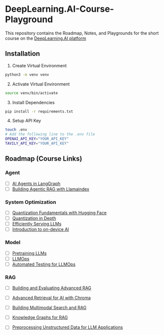 # DeepLearning.AI-Course-Playground

This repository contains the Roadmap, Notes, and Playgrounds for the short course on the [DeepLearning.AI platform](https://learn.deeplearning.ai/)

## Installation

1. Create Virtual Environment
```bash
python3 -m venv venv
```

2. Activate Virtual Environment
```bash
source venv/bin/activate
```

3. Install Dependencies
```bash
pip install -r requirements.txt
```

4. Setup API Key
```bash
touch .env
# Add the following line to the .env file
OPENAI_API_KEY="YOUR_API_KEY"
TAVILY_API_KEY="YOUR_API_KEY"
```

## Roadmap (Course Links)

### Agent

- [ ] [AI Agents in LangGraph](https://www.deeplearning.ai/short-courses/ai-agents-in-langgraph/)
- [ ] [Building Agentic RAG with Llamaindex](https://www.deeplearning.ai/short-courses/building-agentic-rag-with-llamaindex/)

### System Optimization

- [ ] [Quantization Fundamentals with Hugging Face](https://www.deeplearning.ai/short-courses/quantization-fundamentals/)
- [ ] [Quantization in Depth](https://www.deeplearning.ai/short-courses/quantization-in-depth/)
- [ ] [Efficiently Serving LLMs](https://www.deeplearning.ai/short-courses/efficiently-serving-llms/)
- [ ] [Introduction to on-device AI](https://www.deeplearning.ai/short-courses/introduction-to-on-device-ai/)

### Model

- [ ] [Pretraining LLMs](https://www.deeplearning.ai/short-courses/pretraining-llms/)
- [ ] [LLMOps](https://www.deeplearning.ai/short-courses/llmops/)
- [ ] [Automated Testing for LLMOps](https://www.deeplearning.ai/short-courses/automated-testing-llmops/)

### RAG

- [ ] [Building and Evaluating Advanced RAG](https://www.deeplearning.ai/short-courses/building-evaluating-advanced-rag/)
- [ ] [Advanced Retrieval for AI with Chroma](https://www.deeplearning.ai/short-courses/advanced-retrieval-for-ai/)
- [ ] [Building Multimodal Search and RAG](https://www.deeplearning.ai/short-courses/building-multimodal-search-and-rag/)
- [ ] [Knowledge Graphs for RAG](https://www.deeplearning.ai/short-courses/knowledge-graphs-rag/)
- [ ] [Preprocessing Unstructured Data for LLM Applications](https://www.deeplearning.ai/short-courses/preprocessing-unstructured-data-for-llm-applications/)














